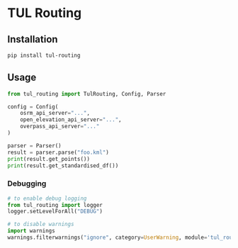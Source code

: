 # TUL Routing

## Installation

```bash
pip install tul-routing
```

## Usage

```python
from tul_routing import TulRouting, Config, Parser

config = Config(
    osrm_api_server="...",
    open_elevation_api_server="...",
    overpass_api_server="..."
)

parser = Parser()
result = parser.parse("foo.kml")
print(result.get_points())
print(result.get_standardised_df())
```

### Debugging

```python
# to enable debug logging
from tul_routing import logger
logger.setLevelForAll("DEBUG")

# to disable warnings
import warnings
warnings.filterwarnings("ignore", category=UserWarning, module='tul_routing')
```